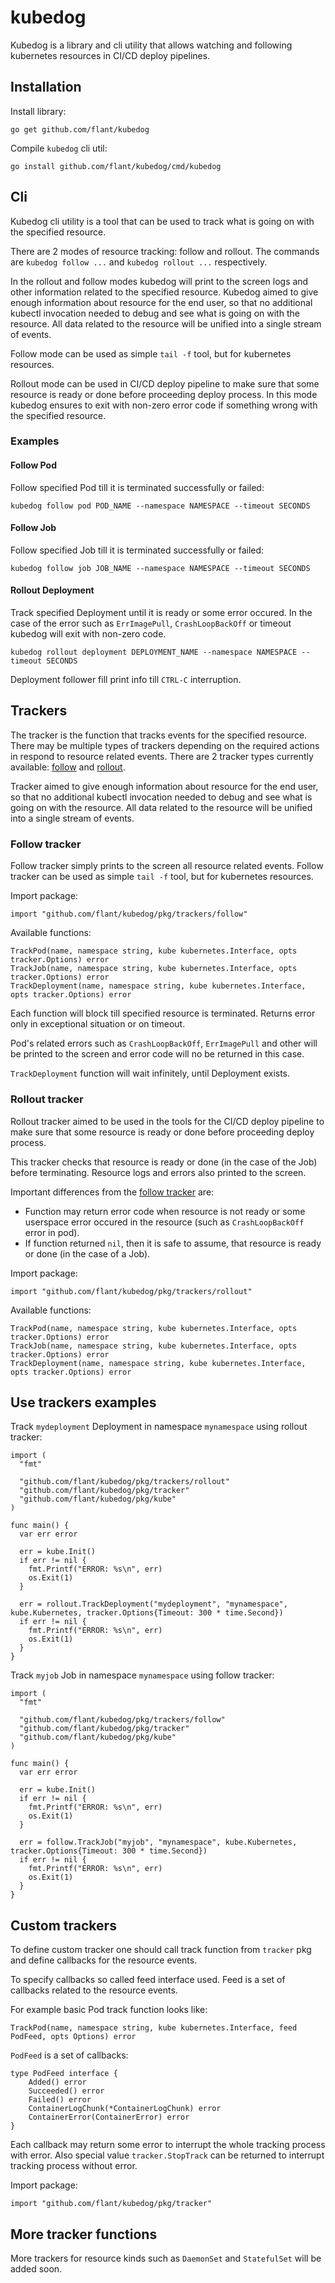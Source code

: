 # kubedog

Kubedog is a library and cli utility that allows watching and following kubernetes resources in CI/CD deploy pipelines.

## Installation

Install library:

```
go get github.com/flant/kubedog
```

Compile `kubedog` cli util:

```
go install github.com/flant/kubedog/cmd/kubedog
```

## Cli

Kubedog cli utility is a tool that can be used to track what is going on with the specified resource.

There are 2 modes of resource tracking: follow and rollout. The commands are `kubedog follow ...` and `kubedog rollout ...` respectively.

In the rollout and follow modes kubedog will print to the screen logs and other information related to the specified resource. Kubedog aimed to give enough information about resource for the end user, so that no additional kubectl invocation needed to debug and see what is going on with the resource. All data related to the resource will be unified into a single stream of events.

Follow mode can be used as simple `tail -f` tool, but for kubernetes resources.

Rollout mode can be used in CI/CD deploy pipeline to make sure that some resource is ready or done before proceeding deploy process. In this mode kubedog ensures to exit with non-zero error code if something wrong with the specified resource.

### Examples

#### Follow Pod

Follow specified Pod till it is terminated successfully or failed:

```
kubedog follow pod POD_NAME --namespace NAMESPACE --timeout SECONDS
```

#### Follow Job

Follow specified Job till it is terminated successfully or failed:

```
kubedog follow job JOB_NAME --namespace NAMESPACE --timeout SECONDS
```

#### Rollout Deployment

Track specified Deployment until it is ready or some error occured. In the case of the error such as `ErrImagePull`, `CrashLoopBackOff` or timeout kubedog will exit with non-zero code.

```
kubedog rollout deployment DEPLOYMENT_NAME --namespace NAMESPACE --timeout SECONDS
```

Deployment follower fill print info till `CTRL-C` interruption.

## Trackers

The tracker is the function that tracks events for the specified resource. There may be multiple types of trackers depending on the required actions in respond to resource related events. There are 2 tracker types currently available: [follow](#follow-tracker) and [rollout](#rollout-tracker).

Tracker aimed to give enough information about resource for the end user, so that no additional kubectl invocation needed to debug and see what is going on with the resource. All data related to the resource will be unified into a single stream of events.

### Follow tracker

Follow tracker simply prints to the screen all resource related events. Follow tracker can be used as simple `tail -f` tool, but for kubernetes resources.

Import package:

```
import "github.com/flant/kubedog/pkg/trackers/follow"
```

Available functions:

```
TrackPod(name, namespace string, kube kubernetes.Interface, opts tracker.Options) error
TrackJob(name, namespace string, kube kubernetes.Interface, opts tracker.Options) error
TrackDeployment(name, namespace string, kube kubernetes.Interface, opts tracker.Options) error
```

Each function will block till specified resource is terminated. Returns error only in exceptional situation or on timeout.

Pod's related errors such as `CrashLoopBackOff`, `ErrImagePull` and other will be printed to the screen and error code will no be returned in this case.

`TrackDeployment` function will wait infinitely, until Deployment exists.

### Rollout tracker

Rollout tracker aimed to be used in the tools for the CI/CD deploy pipeline to make sure that some resource is ready or done before proceeding deploy process.

This tracker checks that resource is ready or done (in the case of the Job) before terminating. Resource logs and errors also printed to the screen.

Important differences from the [follow tracker](#follow-tracker) are:

* Function may return error code when resource is not ready or some userspace error occured in the resource (such as `CrashLoopBackOff` error in pod).
* If function returned `nil`, then it is safe to assume, that resource is ready or done (in the case of a Job).

Import package:

```
import "github.com/flant/kubedog/pkg/trackers/rollout"
```

Available functions:

```
TrackPod(name, namespace string, kube kubernetes.Interface, opts tracker.Options) error
TrackJob(name, namespace string, kube kubernetes.Interface, opts tracker.Options) error
TrackDeployment(name, namespace string, kube kubernetes.Interface, opts tracker.Options) error
```

## Use trackers examples

Track `mydeployment` Deployment in namespace `mynamespace` using rollout tracker:

```
import (
  "fmt"

  "github.com/flant/kubedog/pkg/trackers/rollout"
  "github.com/flant/kubedog/pkg/tracker"
  "github.com/flant/kubedog/pkg/kube"
)

func main() {
  var err error

  err = kube.Init()
  if err != nil {
    fmt.Printf("ERROR: %s\n", err)
    os.Exit(1)
  }

  err = rollout.TrackDeployment("mydeployment", "mynamespace", kube.Kubernetes, tracker.Options{Timeout: 300 * time.Second})
  if err != nil {
    fmt.Printf("ERROR: %s\n", err)
    os.Exit(1)
  }
}
```

Track `myjob` Job in namespace `mynamespace` using follow tracker:

```
import (
  "fmt"

  "github.com/flant/kubedog/pkg/trackers/follow"
  "github.com/flant/kubedog/pkg/tracker"
  "github.com/flant/kubedog/pkg/kube"
)

func main() {
  var err error

  err = kube.Init()
  if err != nil {
    fmt.Printf("ERROR: %s\n", err)
    os.Exit(1)
  }

  err = follow.TrackJob("myjob", "mynamespace", kube.Kubernetes, tracker.Options{Timeout: 300 * time.Second})
  if err != nil {
    fmt.Printf("ERROR: %s\n", err)
    os.Exit(1)
  }
}
```

## Custom trackers

To define custom tracker one should call track function from `tracker` pkg and define callbacks for the resource events.

To specify callbacks so called feed interface used. Feed is a set of callbacks related to the resource events.

For example basic Pod track function looks like:

```
TrackPod(name, namespace string, kube kubernetes.Interface, feed PodFeed, opts Options) error
```

`PodFeed` is a set of callbacks:

```
type PodFeed interface {
	Added() error
	Succeeded() error
	Failed() error
	ContainerLogChunk(*ContainerLogChunk) error
	ContainerError(ContainerError) error
}
```

Each callback may return some error to interrupt the whole tracking process with error. Also special value `tracker.StopTrack` can be returned to interrupt tracking process without error.

Import package:

```
import "github.com/flant/kubedog/pkg/tracker"
```

## More tracker functions

More trackers for resource kinds such as `DaemonSet` and `StatefulSet` will be added soon.
